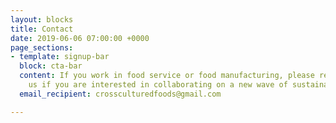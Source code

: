 ```yaml
---
layout: blocks
title: Contact
date: 2019-06-06 07:00:00 +0000
page_sections:
- template: signup-bar
  block: cta-bar
  content: If you work in food service or food manufacturing, please reach out to
    us if you are interested in collaborating on a new wave of sustainable foods!
  email_recipient: crossculturedfoods@gmail.com

---
```

